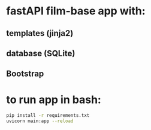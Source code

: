 # fastAPI film-base app with:
## templates (jinja2)
## database (SQLite)
## Bootstrap

# to run app in bash:
```bash
pip install -r requirements.txt
uvicorn main:app --reload
```

